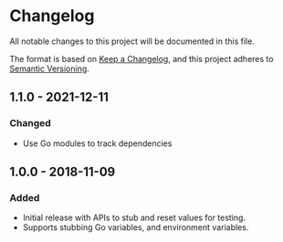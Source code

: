 # Changelog
All notable changes to this project will be documented in this file.

The format is based on [Keep a Changelog](https://keepachangelog.com/en/1.0.0/),
and this project adheres to [Semantic Versioning](https://semver.org/spec/v2.0.0.html).

## 1.1.0 - 2021-12-11
### Changed
- Use Go modules to track dependencies

## 1.0.0 - 2018-11-09
### Added
- Initial release with APIs to stub and reset values for testing.
- Supports stubbing Go variables, and environment variables.
